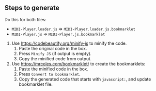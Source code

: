 ## Steps to generate
Do this for both files:
- `MIDI-Player.loader.js` => `MIDI-Player.loader.js.bookmarklet`
- `MIDI-Player.js` => `MIDI-Player.js.bookmarklet`
1. Use https://codebeautify.org/minify-js to minify the code.
   1. Paste the original code in the box.
   2. Press `Minify JS` (if output is empty).
   3. Copy the minified code from output.
2. Use https://mrcoles.com/bookmarklet/ to create the bookmarklets:
   1. Paste the minified code in the box.
   2. Press `Convert to bookmarklet`.
   3. Copy the generated code that starts with `javascript:`, and update bookmarklet file.
